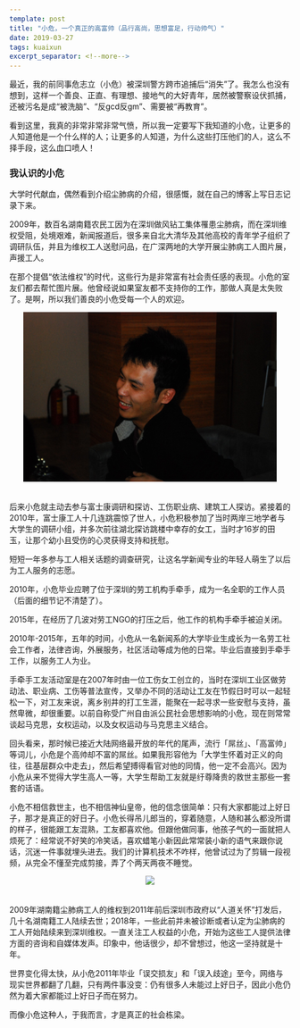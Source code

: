 ```yaml
---
template: post
title: "小危，一个真正的高富帅（品行高尚，思想富足，行动帅气）"
date: 2019-03-27
tags: kuaixun
excerpt_separator: <!--more-->
---
```


最近，我的前同事危志立（小危）被深圳警方跨市追捕后“消失”了。我怎么也没有想到，这样一个善良、正直、有理想、接地气的大好青年，居然被警察设伏抓捕，还被污名是成“被洗脑”、“反gcd反gm”、需要被“再教育”。

看到这里，我真的非常非常非常气愤，所以我一定要写下我知道的小危，让更多的人知道他是一个什么样的人；让更多的人知道，为什么这些打压他们的人，这么不择手段，这么血口喷人！
<br>
<h3>我认识的小危</h3>

大学时代献血，偶然看到介绍尘肺病的介绍，很感慨，就在自己的博客上写日志记录下来。

2009年，数百名湖南籍农民工因为在深圳做风钻工集体罹患尘肺病，而在深圳维权受阻，处境艰难，新闻报道后，很多来自北大清华及其他高校的青年学子组织了调研队伍，并且为维权工人送慰问品，在广深两地的大学开展尘肺病工人图片展，声援工人。

在那个提倡“依法维权”的时代，这些行为是非常富有社会责任感的表现。小危的室友们都去帮忙图片展。他曾经说如果室友都不支持你的工作，那做人真是太失败了。是啊，所以我们善良的小危受每一个人的欢迎。

<div style="text-align:center"><img src="/images/G3.png" width="90%"><br></div><br>

后来小危就主动去参与富士康调研和探访、工伤职业病、建筑工人探访。紧接着的2010年，富士康工人十几连跳震惊了世人，小危积极参加了当时两岸三地学者与大学生的调研小组，并多次前往湖北探访跳楼中幸存的女工，当时才16岁的田玉，让那个幼小且受伤的心灵获得支持和抚慰。

短短一年多参与工人相关话题的调查研究，让这名学新闻专业的年轻人萌生了以后为工人服务的志愿。

2010年，小危毕业应聘了位于深圳的劳工机构手牵手，成为一名全职的工作人员（后面的细节记不清楚了）。

2015年，在经历了几波对劳工NGO的打压之后，他工作的机构手牵手被迫关闭。

2010年-2015年，五年的时间，小危从一名新闻系的大学毕业生成长为一名劳工社会工作者，法律咨询，外展服务，社区活动等成为他的日常。毕业后直接到手牵手工作，以服务工人为业。

手牵手工友活动室是在2007年时由一位工伤女工创立的，当时在深圳工业区做劳动法、职业病、工伤等普法宣传，又举办不同的活动让工友在节假日时可以一起轻松一下，对工友来说，离乡别井的打工生涯，能聚在一起寻求一些安慰与支持，虽然卑微，却很重要。以前自称受广州自由派公民社会思想影响的小危，现在则常常谈起马克思，女权运动，以及女权运动与马克思主义结合。

回头看来，那时候已接近大陆网络最开放的年代的尾声，流行「屌丝」、「高富帅」等词儿，小危是个高帅却不富的屌丝。如果我形容他为「大学生怀着对正义的向往，往基层群众中走去」，然后希望搏得看官对他的同情，他一定不会高兴。因为小危从来不觉得大学生高人一等，大学生帮助工友就是纡尊降贵的救世主那些一套套的话语。

小危不相信救世主，也不相信神仙皇帝，他的信念很简单：只有大家都能过上好日子，那才是真正的好日子。小危长得吊儿郎当的，穿着随意，人随和甚么都没所谓的样子，很能跟工友混熟，工友都喜欢他。但跟他做同事，他孩子气的一面就把人烦死了：经常说不好笑的冷笑话，喜欢蜡笔小新因此常常装小新的语气来跟你说话，沉迷一件事就埋头进去。我们的计算机技术不咋样，他曾试过为了剪辑一段视频，从完全不懂至完成剪接，弄了个两天两夜不睡觉。

<div style="text-align:center"><img src="/images/G2.png" width="90%"><br></div><br>

2009年湖南籍尘肺病工人的维权到2011年前后深圳市政府以“人道关怀”打发后，几十名湖南籍工人陆续去世；2018年，一些此前并未被诊断或者认定为尘肺病的工人开始陆续来到深圳维权。一直关注工人权益的小危，开始为这些工人提供法律方面的咨询和自媒体发声。印象中，他话很少，却不曾想过，他这一坚持就是十年。

世界变化得太快，从小危2011年毕业「误交损友」和「误入歧途」至今，网络与现实世界都翻了几翻，只有两件事没变：仍有很多人未能过上好日子，因此小危仍然为着大家都能过上好日子而在努力。

而像小危这种人，于我而言，才是真正的社会栋梁。

